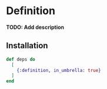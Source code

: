 # Definition

**TODO: Add description**

## Installation

```elixir
def deps do
  [
    {:definition, in_umbrella: true}
  ]
end
```

